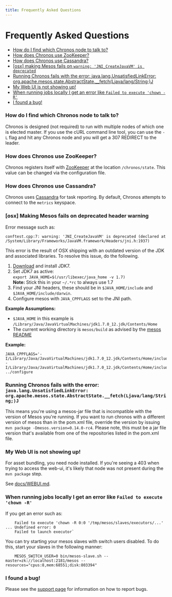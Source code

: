 ```yaml
---
title: Frequently Asked Questions
---
```



# Frequently Asked Questions


* [How do I find which Chronos node to talk to?](#which-node)
* [How does Chronos use ZooKeeper?](#chronos-zookeeper)
* [How does Chronos use Cassandra?](#chronos-cassandra)
* [[osx] making Mesos fails on `warning: 'JNI_CreateJavaVM' is deprecated`](#osx-mesos)
* [Running Chronos fails with the error: java.lang.UnsatisfiedLinkError: org.apache.mesos.state.AbstractState.__fetch(Ljava/lang/String;)J](#running-chronos)
* [My Web UI is not showing up!](#web-ui)
* [When running jobs locally I get an error like `Failed to execute 'chown -R'`](#running-jobs-locally)
* [I found a bug!](#bug)


### <a name="which-node"></a>How do I find which Chronos node to talk to?

Chronos is designed (not required) to run with multiple nodes of which one is elected master.
If you use the cURL command line tool, you can use the `-L` flag and hit any Chronos node and you will get a
307 REDIRECT to the leader.


### <a name="chronos-zookeeper"></a>How does Chronos use ZooKeeper?

Chronos registers itself with [ZooKeeper][ZooKeeper] at the location `/chronos/state`. This value can be changed via the configuration file.

### <a name="chronos-cassandra"></a>How does Chronos use Cassandra?

Chronos uses [Cassandra] for task reporting. By default, Chronos attempts to connect to the `metrics` keyspace.

### <a name="osx-mesos"></a>[osx] Making Mesos fails on deprecated header warning

Error message such as:

    conftest.cpp:7: warning: 'JNI_CreateJavaVM' is deprecated (declared at /System/Library/Frameworks/JavaVM.framework/Headers/jni.h:1937)

This error is the result of OSX shipping with an outdated version of the JDK and associated libraries. To resolve this issue, do the following.

1. [Download](http://www.oracle.com/technetwork/java/javase/downloads/index.html) and install JDK7.
2. Set JDK7 as active:  
`export JAVA_HOME=$(/usr/libexec/java_home -v 1.7)`  
**Note:** Stick this in your `~/.*rc` to always use 1.7
3. Find your JNI headers, these should be in `$JAVA_HOME/include` and `$JAVA_HOME/include/darwin`.
4. Configure mesos with `JAVA_CPPFLAGS` set to the JNI path.
 
**Example Assumptions:**  

* `$JAVA_HOME` in this example is `/Library/Java/JavaVirtualMachines/jdk1.7.0_12.jdk/Contents/Home`
* The current working directory is `mesos/build` as advised by the [mesos README](https://github.com/apache/mesos/blob/trunk/README#L13)  

**Example:**

    JAVA_CPPFLAGS='-I/Library/Java/JavaVirtualMachines/jdk1.7.0_12.jdk/Contents/Home/include/ -I/Library/Java/JavaVirtualMachines/jdk1.7.0_12.jdk/Contents/Home/include/darwin/' ../configure

### <a name="running-chronos"></a>Running Chronos fails with the error: `java.lang.UnsatisfiedLinkError: org.apache.mesos.state.AbstractState.__fetch(Ljava/lang/String;)J`

This means you're using a mesos-jar file that is incompatible with the version of Mesos you're running.
If you want to run chronos with a different version of mesos than in the pom.xml file, override the version by issuing `mvn package -Dmesos.version=0.14.0-rc4`.
Please note, this must be a jar file version that's available from one of the repositories listed in the pom.xml file.


### <a name="web-ui"></a>My Web UI is not showing up!

For asset bundling, you need node installed. If you're seeing a 403 when trying to access the web-ui, it's likely that node was not present during the `mvn package` step.

See [docs/WEBUI.md](/docs/WEBUI.md).

### <a name="running-jobs-locally"></a>When running jobs locally I get an error like `Failed to execute 'chown -R'`

If you get an error such as:

		Failed to execute 'chown -R 0:0 '/tmp/mesos/slaves/executors/...' ... Undefined error: 0
		Failed to launch executor`

You can try starting your mesos slaves with switch users disabled. To do this, start your slaves in the following manner:  

		MESOS_SWITCH_USER=0 bin/mesos-slave.sh --master=zk://localhost:2181/mesos --resources="cpus:8,mem:68551;disk:803394"

### <a name="bug"></a>I found a bug!

Please see the [support page](http://mesos.github.io/chronos/support.html) for information on how to report bugs.

[ZooKeeper]: https://zookeeper.apache.org/
[Cassandra]: http://cassandra.apache.org
